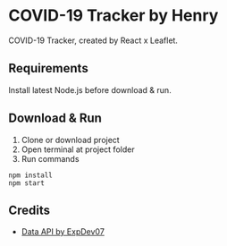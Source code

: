 # COVID-19 Tracker by Henry

COVID-19 Tracker, created by React x Leaflet.

## Requirements

Install latest Node.js before download & run.

## Download & Run

1. Clone or download project
2. Open terminal at project folder
3. Run commands

```
npm install
npm start
```

## Credits

* [Data API by ExpDev07](https://github.com/ExpDev07/coronavirus-tracker-api)
